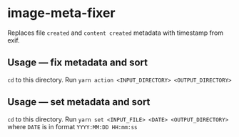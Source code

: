 # image-meta-fixer

Replaces file `created` and `content created` metadata with timestamp from exif.

## Usage — fix metadata and sort

`cd` to this directory.
Run `yarn action <INPUT_DIRECTORY> <OUTPUT_DIRECTORY>`


## Usage — set metadata and sort

`cd` to this directory.
Run `yarn set <INPUT_FILE> <DATE> <OUTPUT_DIRECTORY>` where `DATE` is in format `YYYY:MM:DD HH:mm:ss`


